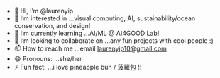 - 👋 Hi, I’m @laurenyip
- 👀 I’m interested in ...visual computing, AI, sustainability/ocean conservation, and design!
- 🌱 I’m currently learning ...AI/ML @ AI4GOOD Lab!
- 💞️ I’m looking to collaborate on ...any fun projects with cool people :)
- 📫 How to reach me ...email laurenyip10@gmail.com
- 😄 Pronouns: ...she/her
- ⚡ Fun fact: ...i love pineapple bun / 菠蘿包 !!

<!---
laurenyip/laurenyip is a ✨ special ✨ repository because its `README.md` (this file) appears on your GitHub profile.
You can click the Preview link to take a look at your changes.
--->
